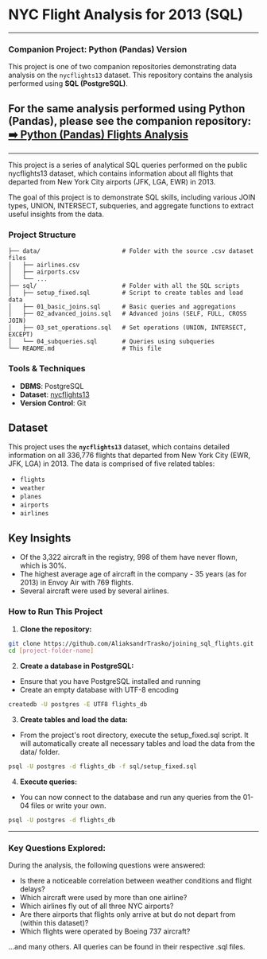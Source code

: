 # NYC Flight Analysis for 2013 (SQL)


---
### Companion Project: Python (Pandas) Version

This project is one of two companion repositories demonstrating data analysis on the `nycflights13` dataset. This repository contains the analysis performed using **SQL (PostgreSQL)**.

For the same analysis performed using **Python (Pandas)**, please see the companion repository:
**[➡️ Python (Pandas) Flights Analysis](https://github.com/AliaksandrTrasko/joining_python_flights.git)**
---
---

This project is a series of analytical SQL queries performed on the public nycflights13 dataset, which contains information about all flights that departed from New York City airports (JFK, LGA, EWR) in 2013.

The goal of this project is to demonstrate SQL skills, including various JOIN types, UNION, INTERSECT, subqueries, and aggregate functions to extract useful insights from the data.


### **Project Structure**

```
├── data/                       # Folder with the source .csv dataset files
│   ├── airlines.csv
│   ├── airports.csv
│   └── ...
├── sql/                        # Folder with all the SQL scripts
│   ├── setup_fixed.sql         # Script to create tables and load data
│   ├── 01_basic_joins.sql      # Basic queries and aggregations
│   ├── 02_advanced_joins.sql   # Advanced joins (SELF, FULL, CROSS JOIN)
│   ├── 03_set_operations.sql   # Set operations (UNION, INTERSECT, EXCEPT)
│   └── 04_subqueries.sql       # Queries using subqueries
└── README.md                   # This file
```


### **Tools & Techniques**

* **DBMS**: PostgreSQL
* **Dataset**: [nycflights13](https://github.com/tidyverse/nycflights13.git)
* **Version Control**: Git


## Dataset

This project uses the **`nycflights13`** dataset, which contains detailed information on all 336,776 flights that departed from New York City (EWR, JFK, LGA) in 2013. The data is comprised of five related tables:
* `flights`
* `weather`
* `planes`
* `airports`
* `airlines`


## Key Insights
- Of the 3,322 aircraft in the registry, 998 of them have never flown, which is 30%. 
- The highest average age of aircraft in the company - 35 years (as for 2013) in Envoy Air with 769 flights.
- Several aircraft were used by several airlines.


### **How to Run This Project**
1. **Clone the repository:**
```bash
git clone https://github.com/AliaksandrTrasko/joining_sql_flights.git
cd [project-folder-name]
```
2. **Create a database in PostgreSQL:**
* Ensure that you have PostgreSQL installed and running
* Create an empty database with UTF-8 encoding
```bash
createdb -U postgres -E UTF8 flights_db
```
3. **Create tables and load the data:**
* From the project's root directory, execute the setup_fixed.sql script. It will automatically create all necessary tables and load the data from the data/ folder.
```bash
psql -U postgres -d flights_db -f sql/setup_fixed.sql
```
4. **Execute queries:**
* You can now connect to the database and run any queries from the 01-04 files or write your own.
```bash
psql -U postgres -d flights_db
```
---

### **Key Questions Explored:**

During the analysis, the following questions were answered:
* Is there a noticeable correlation between weather conditions and flight delays?
* Which aircraft were used by more than one airline?
* Which airlines fly out of all three NYC airports?
* Are there airports that flights only arrive at but do not depart from (within this dataset)?
* Which flights were operated by Boeing 737 aircraft?

...and many others. All queries can be found in their respective .sql files.


